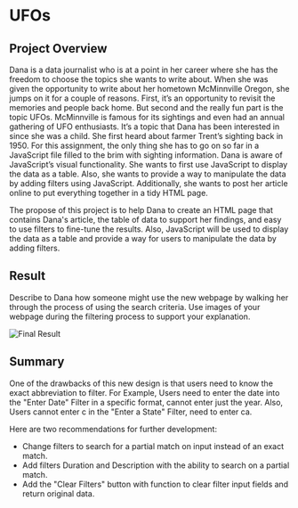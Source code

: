 # UFOs

## Project Overview

Dana is a data journalist who is at a point in her career where she has the freedom to choose the topics she wants to write about. When she was given the opportunity to write about her hometown McMinnville Oregon, she jumps on it for a couple of reasons. First, it’s an opportunity to revisit the memories and people back home. But second and the really fun part is the topic UFOs. McMinnville is famous for its sightings and even had an annual gathering of UFO enthusiasts. It’s a topic that Dana has been interested in since she was a child. She first heard about farmer Trent’s sighting back in 1950. For this assignment, the only thing she has to go on so far in a JavaScript file filled to the brim with sighting information. Dana is aware of JavaScript’s visual functionality. She wants to first use JavaScript to display the data as a table. Also, she wants to provide a way to manipulate the data by adding filters using JavaScript. Additionally, she wants to post her article online to put everything together in a tidy HTML page. 

The propose of this project is to help Dana to create an HTML page that contains Dana's article, the table of data to support her findings, and easy to use filters to fine-tune the results. Also, JavaScript will be used to display the data as a table and provide a way for users to manipulate the data by adding filters. 

## Result
Describe to Dana how someone might use the new webpage by walking her through the process of using the search criteria. Use images of your webpage during the filtering process to support your explanation.

![Final Result](./Final_Result.png)


## Summary
One of the drawbacks of this new design is that users need to know the exact abbreviation to filter. For Example, Users need to enter the date into the "Enter Date" Filter in a specific format, cannot enter just the year. Also, Users cannot enter c in the "Enter a State" Filter, need to enter ca.

Here are two recommendations for further development:
- Change filters to search for a partial match on input instead of an exact match. 
- Add filters Duration and Description with the ability to search on a partial match. 
- Add the "Clear Filters" button with function to clear filter input fields and return original data. 
